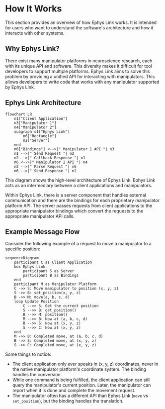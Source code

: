 # How It Works

This section provides an overview of how Ephys Link works. It is intended for users who want to understand the
software's architecture and how it interacts with other systems.

## Why Ephys Link?

There exist many manipulator platforms in neuroscience research, each with its unique API and software. This diversity
makes it difficult for tool developers to support multiple platforms. Ephys Link aims to solve this problem by providing
a unified API for interacting with manipulators. This allows developers to write code that works with any manipulator
supported by Ephys Link.

## Ephys Link Architecture

```mermaid
flowchart LR
    n1["Client Application"]
    n3["Manipulator 1"]
    n4["Manipulator 2"]
    subgraph s1["Ephys Link"]
        n6["Rectangle"]
        n2["Server"]
    end
    n6["Bindings"] <-->|" Manipulator 1 API "| n3
    n1 -->|" Send Request "| n2
    n2 -->|" Callback Response "| n1
    n6 <-->|" Manipulator 2 API "| n4
    n2 -->|" Parse Request "| n6
    n6 -->|" Send Response "| n2
```

This diagram shows the high-level architecture of Ephys Link. Ephys Link acts as an intermediary between a client
applications and manipulators.

Within Ephys Link, there is a server component that handles external communication and there are the bindings for each
proprietary manipulator platform API. The server passes requests from client applications to the appropriate manipulator
bindings which convert the requests to the appropriate manipulator API calls.

## Example Message Flow

Consider the following example of a request to move a manipulator to a specific position:

```mermaid
sequenceDiagram
    participant C as Client Application
    box Ephys Link
        participant S as Server
        participant B as Bindings
    end
    participant M as Manipulator Platform
    C ->> S: Move manipulator to position (x, y, z)
    S ->> B: set_position(x, y, z)
    B ->> M: move(a, b, c, d)
    loop Update Position
        C -->> S: Get the current position
        S -->> B: get_position()
        B -->> M: position()
        M -->> B: Now at (a, b, c, d)
        B -->> S: Now at (x, y, z)
        S -->> C: Now at (x, y, z)
    end
    M ->> B: Completed move, at (a, b, c, d)
    B ->> S: Completed move, at (x, y, z)
    S ->> C: Completed move, at (x, y, z)
```

Some things to notice:

- The client application only ever speaks in (x, y, z) coordinates, never in the native manipulator platform's
  coordinate system. The binding handles the conversion.
- While one command is being fulfilled, the client application can still query the manipulator's current position.
  Later, the manipulator can report when it is done and complete the movement request.
- The manipulator often has a different API than Ephys Link (`move` vs `set_position`), but the binding handles the
  translation.
